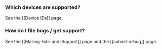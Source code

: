 ### Which devices are supported? ###

See the [[Device IDs]] page.

### How do I file bugs / get support? ###

See the [[Mailing-lists-and-Support]] page and the [[submit-a-bug]] page.


